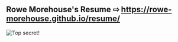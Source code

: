 
## Rowe Morehouse's Resume ⇨ https://rowe-morehouse.github.io/resume/
![Top secret!](https://repository-images.githubusercontent.com/266460424/ecce6c00-9d35-11ea-84fc-a25379b3eccd)
